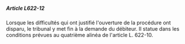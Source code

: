 ##### Article L622-12

Lorsque les difficultés qui ont justifié l'ouverture de la procédure ont disparu, le tribunal y met fin à la demande du débiteur. Il statue dans les conditions prévues au quatrième alinéa de l'article L. 622-10.

